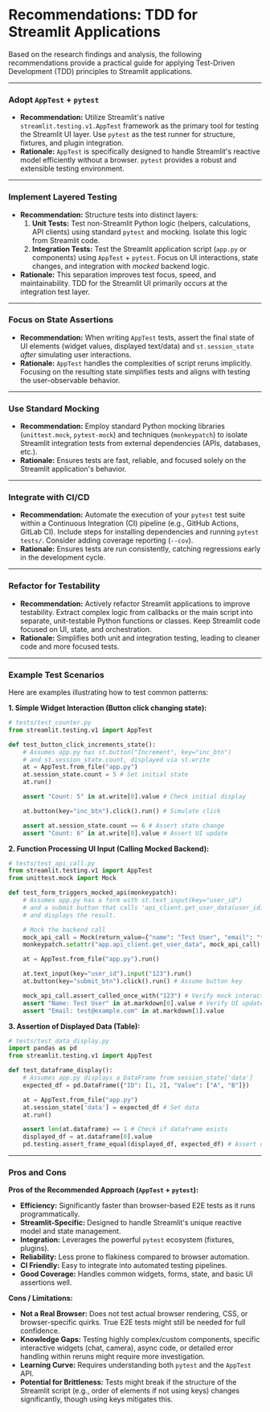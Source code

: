 # Recommendations: TDD for Streamlit Applications

Based on the research findings and analysis, the following recommendations provide a practical guide for applying Test-Driven Development (TDD) principles to Streamlit applications.

---

### Adopt `AppTest` + `pytest`

*   **Recommendation:** Utilize Streamlit's native `streamlit.testing.v1.AppTest` framework as the primary tool for testing the Streamlit UI layer. Use `pytest` as the test runner for structure, fixtures, and plugin integration.
*   **Rationale:** `AppTest` is specifically designed to handle Streamlit's reactive model efficiently without a browser. `pytest` provides a robust and extensible testing environment.

---

### Implement Layered Testing

*   **Recommendation:** Structure tests into distinct layers:
    1.  **Unit Tests:** Test non-Streamlit Python logic (helpers, calculations, API clients) using standard `pytest` and mocking. Isolate this logic from Streamlit code.
    2.  **Integration Tests:** Test the Streamlit application script (`app.py` or components) using `AppTest` + `pytest`. Focus on UI interactions, state changes, and integration with *mocked* backend logic.
*   **Rationale:** This separation improves test focus, speed, and maintainability. TDD for the Streamlit UI primarily occurs at the integration test layer.

---

### Focus on State Assertions

*   **Recommendation:** When writing `AppTest` tests, assert the final state of UI elements (widget values, displayed text/data) and `st.session_state` *after* simulating user interactions.
*   **Rationale:** `AppTest` handles the complexities of script reruns implicitly. Focusing on the resulting state simplifies tests and aligns with testing the user-observable behavior.

---

### Use Standard Mocking

*   **Recommendation:** Employ standard Python mocking libraries (`unittest.mock`, `pytest-mock`) and techniques (`monkeypatch`) to isolate Streamlit integration tests from external dependencies (APIs, databases, etc.).
*   **Rationale:** Ensures tests are fast, reliable, and focused solely on the Streamlit application's behavior.

---

### Integrate with CI/CD

*   **Recommendation:** Automate the execution of your `pytest` test suite within a Continuous Integration (CI) pipeline (e.g., GitHub Actions, GitLab CI). Include steps for installing dependencies and running `pytest tests/`. Consider adding coverage reporting (`--cov`).
*   **Rationale:** Ensures tests are run consistently, catching regressions early in the development cycle.

---

### Refactor for Testability

*   **Recommendation:** Actively refactor Streamlit applications to improve testability. Extract complex logic from callbacks or the main script into separate, unit-testable Python functions or classes. Keep Streamlit code focused on UI, state, and orchestration.
*   **Rationale:** Simplifies both unit and integration testing, leading to cleaner code and more focused tests.

---

### Example Test Scenarios

Here are examples illustrating how to test common patterns:

**1. Simple Widget Interaction (Button click changing state):**

```python
# tests/test_counter.py
from streamlit.testing.v1 import AppTest

def test_button_click_increments_state():
    # Assumes app.py has st.button("Increment", key="inc_btn")
    # and st.session_state.count, displayed via st.write
    at = AppTest.from_file("app.py")
    at.session_state.count = 5 # Set initial state
    at.run()

    assert "Count: 5" in at.write[0].value # Check initial display

    at.button(key="inc_btn").click().run() # Simulate click

    assert at.session_state.count == 6 # Assert state change
    assert "Count: 6" in at.write[0].value # Assert UI update
```

**2. Function Processing UI Input (Calling Mocked Backend):**

```python
# tests/test_api_call.py
from streamlit.testing.v1 import AppTest
from unittest.mock import Mock

def test_form_triggers_mocked_api(monkeypatch):
    # Assumes app.py has a form with st.text_input(key="user_id")
    # and a submit button that calls 'api_client.get_user_data(user_id)'
    # and displays the result.

    # Mock the backend call
    mock_api_call = Mock(return_value={"name": "Test User", "email": "test@example.com"})
    monkeypatch.setattr("app.api_client.get_user_data", mock_api_call) # Adjust path as needed

    at = AppTest.from_file("app.py").run()

    at.text_input(key="user_id").input("123").run()
    at.button(key="submit_btn").click().run() # Assume button key

    mock_api_call.assert_called_once_with("123") # Verify mock interaction
    assert "Name: Test User" in at.markdown[0].value # Verify UI update
    assert "Email: test@example.com" in at.markdown[1].value
```

**3. Assertion of Displayed Data (Table):**

```python
# tests/test_data_display.py
import pandas as pd
from streamlit.testing.v1 import AppTest

def test_dataframe_display():
    # Assumes app.py displays a DataFrame from session_state['data']
    expected_df = pd.DataFrame({"ID": [1, 2], "Value": ["A", "B"]})

    at = AppTest.from_file("app.py")
    at.session_state['data'] = expected_df # Set data
    at.run()

    assert len(at.dataframe) == 1 # Check if dataframe exists
    displayed_df = at.dataframe[0].value
    pd.testing.assert_frame_equal(displayed_df, expected_df) # Assert content
```

---

### Pros and Cons

**Pros of the Recommended Approach (`AppTest` + `pytest`):**

*   **Efficiency:** Significantly faster than browser-based E2E tests as it runs programmatically.
*   **Streamlit-Specific:** Designed to handle Streamlit's unique reactive model and state management.
*   **Integration:** Leverages the powerful `pytest` ecosystem (fixtures, plugins).
*   **Reliability:** Less prone to flakiness compared to browser automation.
*   **CI Friendly:** Easy to integrate into automated testing pipelines.
*   **Good Coverage:** Handles common widgets, forms, state, and basic UI assertions well.

**Cons / Limitations:**

*   **Not a Real Browser:** Does not test actual browser rendering, CSS, or browser-specific quirks. True E2E tests might still be needed for full confidence.
*   **Knowledge Gaps:** Testing highly complex/custom components, specific interactive widgets (chat, camera), async code, or detailed error handling within reruns might require more investigation.
*   **Learning Curve:** Requires understanding both `pytest` and the `AppTest` API.
*   **Potential for Brittleness:** Tests might break if the structure of the Streamlit script (e.g., order of elements if not using keys) changes significantly, though using keys mitigates this.
